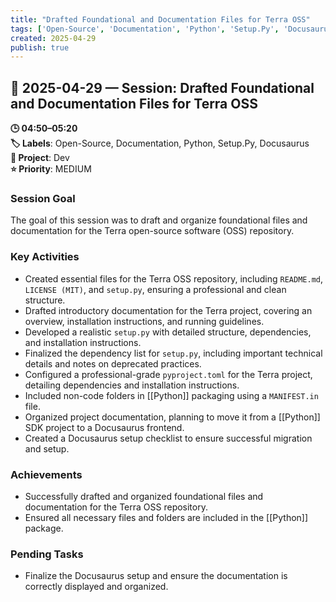 ```yaml
---
title: "Drafted Foundational and Documentation Files for Terra OSS"
tags: ['Open-Source', 'Documentation', 'Python', 'Setup.Py', 'Docusaurus']
created: 2025-04-29
publish: true
---
```


## 📅 2025-04-29 — Session: Drafted Foundational and Documentation Files for Terra OSS

**🕒 04:50–05:20**  
**🏷️ Labels**: Open-Source, Documentation, Python, Setup.Py, Docusaurus  
**📂 Project**: Dev  
**⭐ Priority**: MEDIUM  


### Session Goal
The goal of this session was to draft and organize foundational files and documentation for the Terra open-source software (OSS) repository.

### Key Activities
- Created essential files for the Terra OSS repository, including `README.md`, `LICENSE (MIT)`, and `setup.py`, ensuring a professional and clean structure.
- Drafted introductory documentation for the Terra project, covering an overview, installation instructions, and running guidelines.
- Developed a realistic `setup.py` with detailed structure, dependencies, and installation instructions.
- Finalized the dependency list for `setup.py`, including important technical details and notes on deprecated practices.
- Configured a professional-grade `pyproject.toml` for the Terra project, detailing dependencies and installation instructions.
- Included non-code folders in [[Python]] packaging using a `MANIFEST.in` file.
- Organized project documentation, planning to move it from a [[Python]] SDK project to a Docusaurus frontend.
- Created a Docusaurus setup checklist to ensure successful migration and setup.

### Achievements
- Successfully drafted and organized foundational files and documentation for the Terra OSS repository.
- Ensured all necessary files and folders are included in the [[Python]] package.

### Pending Tasks
- Finalize the Docusaurus setup and ensure the documentation is correctly displayed and organized.

